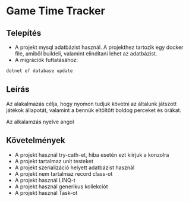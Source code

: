 # Game Time Tracker

## Telepítés

 - A projekt mysql adatbázist használ. A projekthez tartozik egy docker file, amiből buildeli, valamint elindítani lehet az adatbázist.
 - A migrációk futtatásához:

```Bash
dotnet ef database update
```

## Leírás

Az alakalmazás célja, hogy nyomon tudjuk követni az általunk játszott játékok állapotát, valamint a bennük eltöltött boldog perceket és órákat.

Az alkalamzás nyelve angol

## Követelmények

 - A projekt használ try-cath-et, hiba esetén ezt kiírjuk a konzolra
 - A projekt tartalmaz unit testeket
 - A projekt szerializáció helyett adatbázist használ
 - A projekt nem tartalmaz record class-ot
 - A projekt használ LINQ-t
 - A projekt használ generikus kollekciót
 - A projekt használ Task-ot
